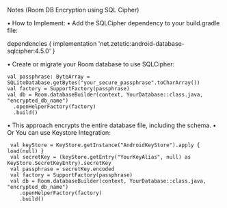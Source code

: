 Notes (Room DB Encryption using SQL Cipher)

•	How to Implement:
•	Add the SQLCipher dependency to your build.gradle file:

  dependencies {
    implementation 'net.zetetic:android-database-sqlcipher:4.5.0'
  }

•	Create or migrate your Room database to use SQLCipher:
    
    val passphrase: ByteArray = SQLiteDatabase.getBytes("your_secure_passphrase".toCharArray())
    val factory = SupportFactory(passphrase)
    val db = Room.databaseBuilder(context, YourDatabase::class.java, "encrypted_db_name")
      .openHelperFactory(factory)
      .build()

 •	This approach encrypts the entire database file, including the schema.
 •	Or You can use Keystore Integration:
 
     val keyStore = KeyStore.getInstance("AndroidKeyStore").apply { load(null) } 
     val secretKey = (keyStore.getEntry("YourKeyAlias", null) as KeyStore.SecretKeyEntry).secretKey
     val passphrase = secretKey.encoded
     val factory = SupportFactory(passphrase)
     val db = Room.databaseBuilder(context, YourDatabase::class.java, "encrypted_db_name")
        .openHelperFactory(factory)
        .build()
